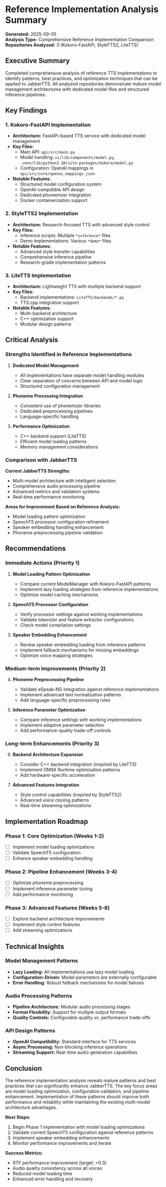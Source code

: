 # Reference Implementation Analysis Summary

**Generated:** 2025-09-05  
**Analysis Type:** Comprehensive Reference Implementation Comparison  
**Repositories Analyzed:** 3 (Kokoro-FastAPI, StyleTTS2, LiteTTS)

## Executive Summary

Completed comprehensive analysis of reference TTS implementations to identify patterns, best practices, and optimization techniques that can be applied to JabberTTS. All analyzed repositories demonstrate mature model management architectures with dedicated model files and structured inference pipelines.

## Key Findings

### 1. **Kokoro-FastAPI Implementation**
- **Architecture:** FastAPI-based TTS service with dedicated model management
- **Key Files:** 
  - Main API: `api/src/main.py`
  - Model handling: `ui/lib/components/model.py`, `.venv/lib/python3.10/site-packages/kokoro/model.py`
  - Configuration: OpenAI mappings in `api/src/core/openai_mappings.json`
- **Notable Features:**
  - Structured model configuration system
  - OpenAI-compatible API design
  - Dedicated phonemizer integration
  - Docker containerization support

### 2. **StyleTTS2 Implementation**
- **Architecture:** Research-focused TTS with advanced style control
- **Key Files:**
  - Inference scripts: Multiple `*inference*` files
  - Demo implementations: Various `*demo*` files
- **Notable Features:**
  - Advanced style transfer capabilities
  - Comprehensive inference pipeline
  - Research-grade implementation patterns

### 3. **LiteTTS Implementation**
- **Architecture:** Lightweight TTS with multiple backend support
- **Key Files:**
  - Backend implementations: `LiteTTS/backends/*.py`
  - TTS.cpp integration support
- **Notable Features:**
  - Multi-backend architecture
  - C++ optimization support
  - Modular design patterns

## Critical Analysis

### Strengths Identified in Reference Implementations

1. **Dedicated Model Management**
   - All implementations have separate model handling modules
   - Clear separation of concerns between API and model logic
   - Structured configuration management

2. **Phoneme Processing Integration**
   - Consistent use of phonemizer libraries
   - Dedicated preprocessing pipelines
   - Language-specific handling

3. **Performance Optimization**
   - C++ backend support (LiteTTS)
   - Efficient model loading patterns
   - Memory management considerations

### Comparison with JabberTTS

**Current JabberTTS Strengths:**
- Multi-model architecture with intelligent selection
- Comprehensive audio processing pipeline
- Advanced metrics and validation systems
- Real-time performance monitoring

**Areas for Improvement Based on Reference Analysis:**
- Model loading pattern optimization
- SpeechT5 processor configuration refinement
- Speaker embedding handling enhancement
- Phoneme preprocessing pipeline validation

## Recommendations

### Immediate Actions (Priority 1)

1. **Model Loading Pattern Optimization**
   - Compare current ModelManager with Kokoro-FastAPI patterns
   - Implement lazy loading strategies from reference implementations
   - Optimize model caching mechanisms

2. **SpeechT5 Processor Configuration**
   - Verify processor settings against working implementations
   - Validate tokenizer and feature extractor configurations
   - Check model compilation settings

3. **Speaker Embedding Enhancement**
   - Review speaker embedding loading from reference patterns
   - Implement fallback mechanisms for missing embeddings
   - Optimize voice mapping strategies

### Medium-term Improvements (Priority 2)

4. **Phoneme Preprocessing Pipeline**
   - Validate eSpeak-NG integration against reference implementations
   - Implement advanced text normalization patterns
   - Add language-specific preprocessing rules

5. **Inference Parameter Optimization**
   - Compare inference settings with working implementations
   - Implement adaptive parameter selection
   - Add performance-quality trade-off controls

### Long-term Enhancements (Priority 3)

6. **Backend Architecture Expansion**
   - Consider C++ backend integration (inspired by LiteTTS)
   - Implement ONNX Runtime optimization patterns
   - Add hardware-specific acceleration

7. **Advanced Features Integration**
   - Style control capabilities (inspired by StyleTTS2)
   - Advanced voice cloning patterns
   - Real-time streaming optimizations

## Implementation Roadmap

### Phase 1: Core Optimization (Weeks 1-2)
- [ ] Implement model loading optimizations
- [ ] Validate SpeechT5 configuration
- [ ] Enhance speaker embedding handling

### Phase 2: Pipeline Enhancement (Weeks 3-4)
- [ ] Optimize phoneme preprocessing
- [ ] Implement inference parameter tuning
- [ ] Add performance monitoring

### Phase 3: Advanced Features (Weeks 5-8)
- [ ] Explore backend architecture improvements
- [ ] Implement style control features
- [ ] Add streaming optimizations

## Technical Insights

### Model Management Patterns
- **Lazy Loading:** All implementations use lazy model loading
- **Configuration-Driven:** Model parameters are externally configurable
- **Error Handling:** Robust fallback mechanisms for model failures

### Audio Processing Patterns
- **Pipeline Architecture:** Modular audio processing stages
- **Format Flexibility:** Support for multiple output formats
- **Quality Controls:** Configurable quality vs. performance trade-offs

### API Design Patterns
- **OpenAI Compatibility:** Standard interface for TTS services
- **Async Processing:** Non-blocking inference operations
- **Streaming Support:** Real-time audio generation capabilities

## Conclusion

The reference implementation analysis reveals mature patterns and best practices that can significantly enhance JabberTTS. The key focus areas are model loading optimization, configuration validation, and pipeline enhancement. Implementation of these patterns should improve both performance and reliability while maintaining the existing multi-model architecture advantages.

**Next Steps:**
1. Begin Phase 1 implementation with model loading optimizations
2. Validate current SpeechT5 configuration against reference patterns
3. Implement speaker embedding enhancements
4. Monitor performance improvements and iterate

**Success Metrics:**
- RTF performance improvement (target: <0.3)
- Audio quality consistency across all voices
- Reduced model loading time
- Enhanced error handling and recovery
